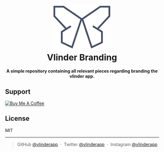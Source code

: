 <div align="center">
<h1 align="center">
  <br>
  <a href="https://app.vlinderapp.com/login"><img src="https://github.com/vlinderapp/vlinder-branding/blob/main/logo/logo-animated-infinite.svg?raw=true" alt="Markdownify" width="200"></a>
  <br>
  Vlinder Branding
  <br>
</h1>

<h4 align="center">A simple repository containing all relevant pieces regarding branding the vlinder app.</h4>

</div>

## Support

<a href="https://www.buymeacoffee.com/vlinderapp" target="_blank"><img src="https://www.buymeacoffee.com/assets/img/custom_images/purple_img.png" alt="Buy Me A Coffee" style="height: 41px !important;width: 174px !important;box-shadow: 0px 3px 2px 0px rgba(190, 190, 190, 0.5) !important;-webkit-box-shadow: 0px 3px 2px 0px rgba(190, 190, 190, 0.5) !important;" ></a>

## License

MIT

---

> GitHub [@vlinderapp](https://github.com/vlinderapp) &nbsp;&middot;&nbsp;
> Twitter [@vlinderapp](https://www.twitter.com/vlinderapp/) &nbsp;&middot;&nbsp;
> Instagram [@vlinderapp](https://www.instagram.com/vlinderapp/)
